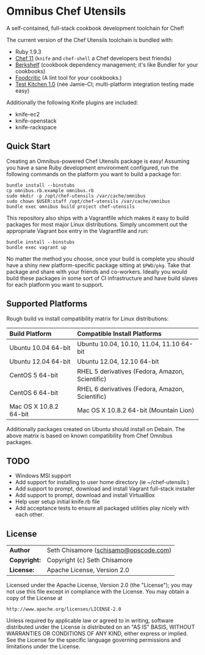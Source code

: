 # Omnibus Chef Utensils

A self-contained, full-stack cookbook development toolchain for Chef!

The current version of the Chef Utensils toolchain is bundled with:

* Ruby 1.9.3
* [Chef 11](https://github.com/opscode/chef) (`knife` and `chef-shell` a Chef developers best friends)
* [Berkshelf](http://berkshelf.com/) (cookbook dependency management; it's like Bundler for your cookbooks)
* [Foodcritic](http://acrmp.github.com/foodcritic/) (A lint tool for your cookbooks.)
* [Test Kitchen 1.0](https://github.com/opscode/test-kitchen/tree/1.0) (née Jamie-CI; multi-platform
integration testing made easy)

Additionally the following Knife plugins are included:

* knife-ec2
* knife-openstack
* knife-rackspace

## Quick Start

Creating an Omnibus-powered Chef Utensils package is easy! Assuming you have a
sane Ruby development environment configured, run the following commands on the
platform you want to build a package for:

```
bundle install --binstubs
cp omnibus.rb.example omnibus.rb
sudo mkdir -p /opt/chef-utensils /var/cache/omnibus
sudo chown $USER:staff /opt/chef-utensils /var/cache/omnibus
bundle exec omnibus build project chef-utensils
```

This repository also ships with a Vagrantfile which makes it easy to build
packages for most major Linux distributions. Simply uncomment out the
appropriate Vagrant box entry in the Vagrantfile and run:

```
bundle install --binstubs
bundle exec vagrant up
```

No matter the method you choose, once your build is complete you should have
a shiny new platform-specific package sitting at `$PWD/pkg`. Take that package
and share with your friends and co-workers. Ideally you would build these
packages in some sort of CI infrastructure and have build slaves for each
platform you want to support.

## Supported Platforms

Rough build vs install compatibility matrix for Linux distributions:

| Build Platform         | Compatible Install Platforms                    |
|:-----------------------|:------------------------------------------------|
| Ubuntu 10.04 64-bit    | Ubuntu 10.04, 10.10, 11.04, 11.10 64-bit        |
| Ubuntu 12.04 64-bit    | Ubuntu 12.04, 12.10 64-bit                      |
| CentOS 5 64-bit        | RHEL 5 derivatives (Fedora, Amazon, Scientific) |
| CentOS 6 64-bit        | RHEL 6 derivatives (Fedora, Amazon, Scientific) |
| Mac OS X 10.8.2 64-bit | Mac OS X 10.8.2 64-bit (Mountain Lion)          |

Additionally packages created on Ubuntu should install on Debain. The above
matrix is based on known compatibility from Chef Omnibus packages.

## TODO

* Windows MSI support
* Add support for installing to user home directory (ie ~/chef-utensils )
* Add support to prompt, download and install Vagrant full-stack installer
* Add support to prompt, download and install VirtualBox
* Help user setup initial knife.rb file
* Add acceptance tests to ensure all packaged utilities play nicely with each
other.

## License ##

|                      |                                          |
|:---------------------|:-----------------------------------------|
| **Author**           | Seth Chisamore (<schisamo@opscode.com>)  |
| **Copyright:**       | Copyright (c) Seth Chisamore             |
| **License:**         | Apache License, Version 2.0              |

Licensed under the Apache License, Version 2.0 (the "License");
you may not use this file except in compliance with the License.
You may obtain a copy of the License at

    http://www.apache.org/licenses/LICENSE-2.0

Unless required by applicable law or agreed to in writing, software
distributed under the License is distributed on an "AS IS" BASIS,
WITHOUT WARRANTIES OR CONDITIONS OF ANY KIND, either express or implied.
See the License for the specific language governing permissions and
limitations under the License.
